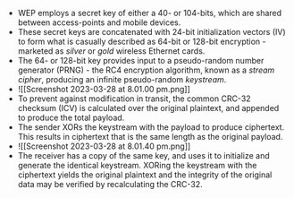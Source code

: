 
- WEP employs a secret key of either a 40- or 104-bits, which are shared between access-points and mobile devices. 
- These secret keys are concatenated with 24-bit initialization vectors (IV) to form what is casually described as 64-bit or 128-bit encryption - marketed as _silver_ or _gold_ wireless Ethernet cards. 
- The 64- or 128-bit key provides input to a pseudo-random number generator (PRNG) - the RC4 encryption algorithm, known as a _stream cipher_, producing an infinite pseudo-random _keystream_.
- ![[Screenshot 2023-03-28 at 8.01.00 pm.png]]
- To prevent against modification in transit, the common CRC-32 checksum (ICV) is calculated over the original plaintext, and appended to produce the total payload.
- The sender XORs the keystream with the payload to produce ciphertext. This results in ciphertext that is the same length as the original payload.
- ![[Screenshot 2023-03-28 at 8.01.40 pm.png]]
- The receiver has a copy of the same key, and uses it to initialize and generate the identical keystream. XORing the keystream with the ciphertext yields the original plaintext and the integrity of the original data may be verified by recalculating the CRC-32.